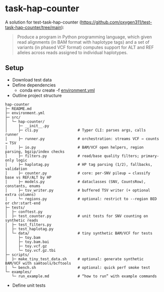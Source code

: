 # task-hap-counter
A solution for test-task-hap-counter (https://github.com/oxygen311/test-task-hap-counter/tree/main):

> Produce a program in Python programming language, which given read alignments (in BAM format with haplotype tags) and a set of variants (in phased VCF format) computes support for ALT and REF alleles across reads assigned to individual haplotypes.

## Setup
- Download test data
- Define dependencies
  - conda env create -f [environment.yml](environment.yml)
- Outline project structure

```
hap-counter
├─ README.md
├─ environment.yml
├─ src/
│  └─ hap-counter/
│     ├─ __init__.py
│     ├─ cli.py                  # Typer CLI: parses args, calls runner
│     ├─ runner.py               # orchestration: streams VCF → counts → TSV
│     ├─ io.py                   # BAM/VCF open helpers, region parsing, bgzip/index checks
│     ├─ filters.py              # read/base quality filters; primary-only logic
│     ├─ haplotag.py             # HP tag parsing (1/2), fallbacks, validation
│     ├─ counter.py              # core: per-SNV pileup → classify base vs REF/ALT by HP
│     ├─ models.py               # dataclasses (SNV, CountsRow), constants, enums
│     ├─ tsv_writer.py           # buffered TSV writer (+ optional extra columns)
│     └─ regions.py              # optional: restrict to --region BED or chr:start-end
├─ tests/
│  ├─ conftest.py
│  ├─ test_counter.py            # unit tests for SNV counting on synthetic reads
│  ├─ test_filters.py
│  ├─ test_haplotag.py
│  └─ data/                      # tiny synthetic BAM/VCF for tests
│     ├─ toy.bam
│     ├─ toy.bam.bai
│     ├─ toy.vcf.gz
│     └─ toy.vcf.gz.tbi
├─ scripts/
│  ├─ make_tiny_test_data.sh     # optional: generate synthetic BAM/VCF with samtools/bcftools
│  └─ bench.sh                   # optional: quick perf smoke test
└─ examples/
   └─ run_example.md             # “how to run” with example commands
```

- Define unit tests
